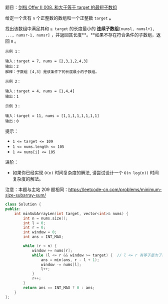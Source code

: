 题目：[剑指 Offer II 008. 和大于等于 target 的最短子数组](https://leetcode.cn/problems/2VG8Kg/)

给定一个含有 `n` 个正整数的数组和一个正整数 `target` **。**

找出该数组中满足其和 `≥ target` 的长度最小的 **连续子数组**`[numsl, numsl+1, ..., numsr-1, numsr]` ，并返回其长度**。**如果不存在符合条件的子数组，返回 `0` 。

```
示例 1：

输入：target = 7, nums = [2,3,1,2,4,3]
输出：2
解释：子数组 [4,3] 是该条件下的长度最小的子数组。

示例 2：

输入：target = 4, nums = [1,4,4]
输出：1

示例 3：

输入：target = 11, nums = [1,1,1,1,1,1,1,1]
输出：0
```

提示：

- `1 <= target <= 109`
- `1 <= nums.length <= 105`
- `1 <= nums[i] <= 105`

进阶：

- 如果你已经实现 `O(n)` 时间复杂度的解法, 请尝试设计一个 `O(n log(n))` 时间复杂度的解法。

注意：本题与主站 209 题相同：https://leetcode-cn.com/problems/minimum-size-subarray-sum/

```cpp
class Solution {
public:
    int minSubArrayLen(int target, vector<int>& nums) {
        int n = nums.size();
        int l = 0;
        int r = 0;
        int window = 0;
        int ans = INT_MAX;

        while (r < n) {
            window += nums[r];
            while (l <= r && window >= target) {  // l <= r 有等于是为了单个元素
                ans = min(ans, r - l + 1);
                window -= nums[l];
                l++;
            }
            r++;
        }
        return ans == INT_MAX ? 0 : ans;
    }
};
```

